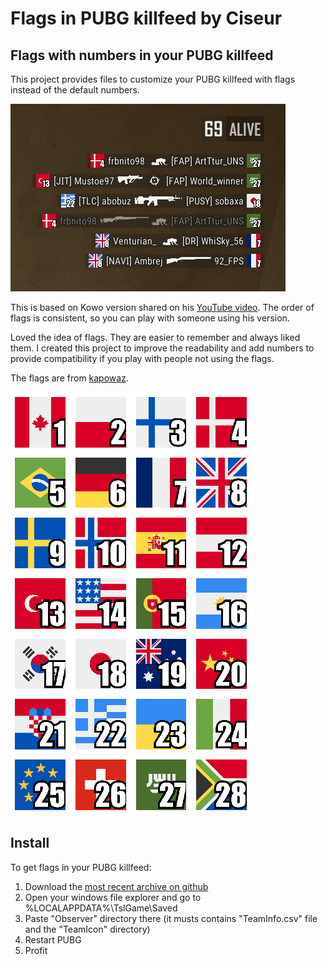 # Flags in PUBG killfeed by Ciseur
## Flags with numbers in your PUBG killfeed
This project provides files to customize your PUBG killfeed with flags instead of the default numbers.

<img src="killfeed-preview.png" alt="PUBG killfeed with flags and numbers">

This is based on Kowo version shared on his [YouTube video](https://www.youtube.com/watch?v=8OWbQ_wXhpk). The order of flags is consistent, so you can play with someone using his version.

Loved the idea of flags. They are easier to remember and always liked them. I created this project to improve the readability and add numbers to provide compatibility if you play with people not using the flags.

The flags are from [kapowaz](https://kapowaz.github.io/square-flags/).

<img src="preview.png" alt="flags with numbers for PUBG killfeed">

## Install
To get flags in your PUBG killfeed:

1. Download the [most recent archive on github](https://github.com/Ciseur/ciz-pubg-killfeed-flags/releases)
2. Open your windows file explorer and go to %LOCALAPPDATA%\TslGame\Saved
3. Paste "Observer" directory there (it musts contains "TeamInfo.csv" file and the "TeamIcon" directory)
4. Restart PUBG
5. Profit